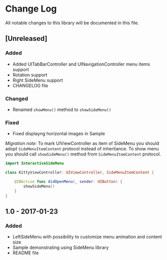 # Change Log
All notable changes to this library will be documented in this file.

## [Unreleased]
### Added
- Added UITabBarController and UINavigationController menu items support
- Rotation support
- Right SideMenu support
- CHANGELOG file

### Changed
- Renamed `showMenu()` method to `showSideMenu()`

### Fixed
- Fixed displayng horizontal images in Sample

*Migration note:* To mark UIViewController as item of SideMenu you should adopt `SideMenuItemContent` protocol instead of inheritance.
To show menu you should call `showSideMenu()` method from `SideMenuItemContent` protocol.
```swift
import InteractiveSideMenu

class KittyViewController: UIViewController, SideMenuItemContent {

    @IBAction func didOpenMenu(_ sender: UIButton) {
        showSideMenu()
    }
}
```

## 1.0 - 2017-01-23
### Added
- LeftSideMenu with possibility to customize menu animation and content size
- Sample demonstrating using SideMenu library
- README file

[2.0]: https://github.com/handsomecode/InteractiveSideMenu/compare/master...feature/nav_and_tab_controllers_support
